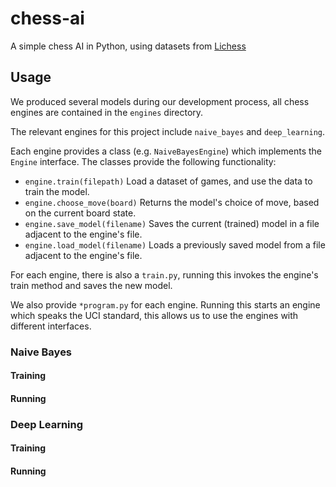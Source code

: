 # chess-ai
A simple chess AI in Python,
using datasets from [Lichess](https://database.lichess.org/)

## Usage

We produced several models during our development process,
all chess engines are contained in the `engines` directory.

The relevant engines for this project include `naive_bayes` and `deep_learning`.

Each engine provides a class (e.g. `NaiveBayesEngine`) which implements the `Engine` interface.
The classes provide the following functionality:
* `engine.train(filepath)` Load a dataset of games,
  and use the data to train the model.
* `engine.choose_move(board)` Returns the model's choice of move, 
  based on the current board state. 
* `engine.save_model(filename)` Saves the current (trained) model in a file 
  adjacent to the engine's file.
* `engine.load_model(filename)` Loads a previously saved model from a file
  adjacent to the engine's file.

For each engine, there is also a `train.py`, running this 
invokes the engine's train method and saves the new model.

We also provide `*program.py` for each engine.
Running this starts an engine which speaks the UCI standard,
this allows us to use the engines with different interfaces.

### Naive Bayes

#### Training

#### Running

### Deep Learning

#### Training

#### Running

